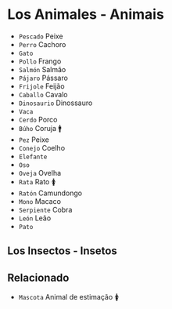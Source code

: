 # Los Animales - Animais

-   `Pescado` Peixe
-   `Perro` Cachoro
-   `Gato`
-   `Pollo` Frango
-   `Salmón` Salmão
-   `Pájaro` Pássaro
-   `Frijole` Feijão
-   `Caballo` Cavalo
-   `Dinosaurio` Dinossauro
-   `Vaca`
-   `Cerdo` Porco
-   `Búho` Coruja 🚹
-   `Pez` Peixe
-   `Conejo` Coelho
-   `Elefante`
-   `Oso`
-   `Oveja` Ovelha
-   `Rata` Rato 🚺
-   `Ratón` Camundongo
-   `Mono` Macaco
-   `Serpiente` Cobra
-   `León` Leão
-   `Pato`

## Los Insectos - Insetos

## Relacionado

-   `Mascota` Animal de estimação 🚺
